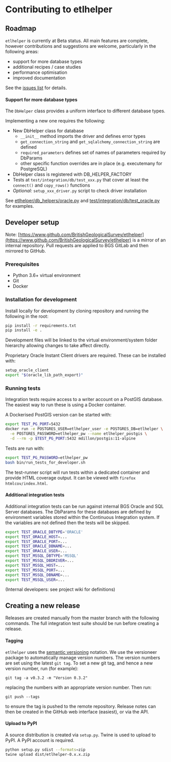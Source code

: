 # Contributing to etlhelper

## Roadmap

`etlhelper` is currently at Beta status.
All main features are complete, however contributions and suggestions are
welcome, particularly in the following areas:

+ support for more database types
+ additional recipes / case studies
+ performance optimisation
+ improved documentation

See the [issues list](https://github.com/BritishGeologicalSurvey/etlhelper/issues) for details.

#### Support for more database types

The `DbHelper` class provides a uniform interface to different database types.

Implementing a new one requires the following:

+ New DbHelper class for database
  - `__init__` method imports the driver and defines error types
  - `get_connection_string` and `get_sqlalchemy_connection_string` are defined
  - `required_parameters` defines set of names of parameters required by DbParams
  - other specific function overrides are in place (e.g. executemany for
    PostgreSQL)
+ DbHelper class is registered with DB_HELPER_FACTORY
+ Tests at `test/integration/db/test_xxx.py` that cover at least the `connect()` and
  `copy_rows()` functions
+ _Optional:_ `setup_xxx_driver.py` script to check driver installation

See [etlhelper/db_helpers/oracle.py](etlhelper/db_helpers/oracle.py) and
[test/integration/db/test_oracle.py](test/integration/db/test_oracle.py) for examples.


## Developer setup

Note: [https://www.github.com/BritishGeologicalSurvey/etlhelper](https://www.github.com/BritishGeologicalSurvey/etlhelper) is a mirror of an internal repository.
Pull requests are applied to BGS GitLab and then mirrored to GitHub.


### Prerequisites

+ Python 3.6+ virtual environment
+ Git
+ Docker


### Installation for development

Install locally for development by cloning repository and running the following
in the root:

```bash
pip install -r requirements.txt
pip install -e .
```

Development files will be linked to the virtual environment/system folder
hierarchy allowing changes to take affect directly.

Proprietary Oracle Instant Client drivers are required.
These can be installed with:

```bash
setup_oracle_client
export "$(oracle_lib_path_export)"
```


### Running tests

Integration tests require access to a writer account on a PostGIS database.
The easiest way to run these is using a Docker container.

A Dockerised PostGIS version can be started with:

```bash
export TEST_PG_PORT=5432
docker run -e POSTGRES_USER=etlhelper_user -e POSTGRES_DB=etlhelper \
  -e POSTGRES_PASSWORD=etlhelper_pw --name etlhelper_postgis \
  -d --rm -p $TEST_PG_PORT:5432 mdillon/postgis:11-alpine
```

Tests are run with:

```bash
export TEST_PG_PASSWORD=etlhelper_pw
bash bin/run_tests_for_developer.sh
```

The test-runner script will run tests within a dedicated container and provide
HTML coverage output.  It can be viewed with `firefox htmlcov/index.html`.


#### Additional integration tests

Additional integration tests can be run against internal BGS Oracle and SQL Server
databases.
The DbParams for these databases are defined by environment variables stored
within the Continuous Integration system.
If the variables are not defined then the tests will be skipped.

```bash
export TEST_ORACLE_DBTYPE='ORACLE'
export TEST_ORACLE_HOST=...
export TEST_ORACLE_PORT=...
export TEST_ORACLE_DBNAME=...
export TEST_ORACLE_USER=...
export TEST_MSSQL_DBTYPE='MSSQL'
export TEST_MSSQL_DBDRIVER=...
export TEST_MSSQL_HOST=...
export TEST_MSSQL_PORT=...
export TEST_MSSQL_DBNAME=...
export TEST_MSSQL_USER=...
```

(Internal developers: see project wiki for definitions)


## Creating a new release

Releases are created manually from the master branch with the following
commands.
The full integration test suite should be run before creating a release.

#### Tagging

`etlhelper` uses the [semantic versioning](https://semver.org/) notation.
We use the versioneer package to automatically manage version numbers. The
version numbers are set using the latest `git tag`. To set a new git tag,
and hence a new version number, run (for example):

```
git tag -a v0.3.2 -m "Version 0.3.2"
```

replacing the numbers with an appropriate version number. Then run:

```
git push --tags
```

to ensure the tag is pushed to the remote repository. Release notes
can then be created in the GitHub web interface (easiest), or via the API.


#### Upload to PyPI

A source distribution is created via `setup.py`.
Twine is used to upload to PyPI.  A PyPI account is required.

```bash
python setup.py sdist --formats=zip
twine upload dist/etlhelper-0.x.x.zip
```
